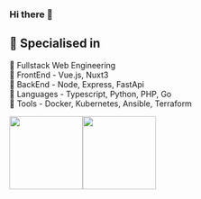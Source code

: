 ### Hi there 👋

<h2>🥇 Specialised in</h2>
<p>
  🔸 Fullstack Web Engineering
  <br>🔸 FrontEnd - Vue.js, Nuxt3
  <br>🔸 BackEnd - Node, Express, FastApi
  <br>🔸 Languages - Typescript, Python, PHP, Go
  <br>🔸 Tools - Docker, Kubernetes, Ansible, Terraform
<p>
<a href="https://github.com/mspiessch" style="width: 100%; display: flex;">
  <img src="https://github-readme-stats.vercel.app/api?username=mspiessch&show_icons=true&theme=radical" alt="" height="130px"/>
  <img src="https://github-readme-stats.vercel.app/api/top-langs/?username=mspiessch&layout=compact&theme=radical" alt="" height="130px"/>

</span>


<!--
**mspiessch/mspiessch** is a ✨ _special_ ✨ repository because its `README.md` (this file) appears on your GitHub profile.

Here are some ideas to get you started:

- 🔭 I’m currently working on ...
- 🌱 I’m currently learning ...
- 👯 I’m looking to collaborate on ...
- 🤔 I’m looking for help with ...
- 💬 Ask me about ...
- 📫 How to reach me: ...
- 😄 Pronouns: ...
- ⚡ Fun fact: ...
-->
